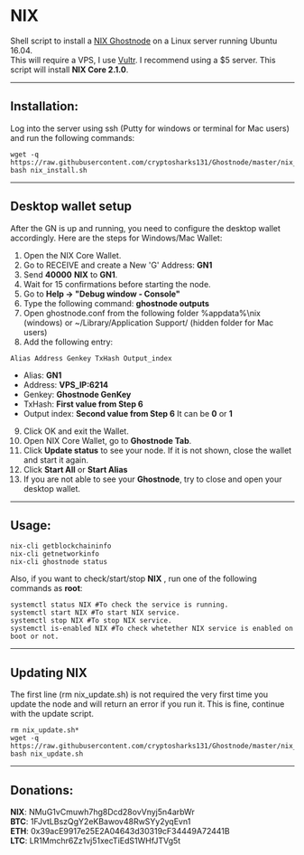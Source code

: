 # NIX
Shell script to install a [NIX Ghostnode](http://www.nixplatform.io/) on a Linux server running Ubuntu 16.04.  
This will require a VPS, I use [Vultr](https://www.vultr.com/?ref=7622400).  I recommend using a $5 server.
This script will install **NIX Core 2.1.0**.
***

## Installation:
Log into the server using ssh (Putty for windows or terminal for Mac users) and run the following commands:
```
wget -q https://raw.githubusercontent.com/cryptosharks131/Ghostnode/master/nix_install.sh
bash nix_install.sh
```
***

## Desktop wallet setup

After the GN is up and running, you need to configure the desktop wallet accordingly. Here are the steps for Windows/Mac Wallet:
1. Open the NIX Core Wallet.
2. Go to RECEIVE and create a New 'G' Address: **GN1**
3. Send **40000** **NIX** to **GN1**.
4. Wait for 15 confirmations before starting the node.
5. Go to **Help -> "Debug window - Console"**
6. Type the following command: **ghostnode outputs**
7. Open ghostnode.conf from the following folder %appdata%\nix (windows) or ~/Library/Application Support/ (hidden folder for Mac users)
8. Add the following entry:
```
Alias Address Genkey TxHash Output_index
```
* Alias: **GN1**
* Address: **VPS_IP:6214**
* Genkey: **Ghostnode GenKey**
* TxHash: **First value from Step 6** 
* Output index:  **Second value from Step 6** It can be **0** or **1**
9. Click OK and exit the Wallet.
10. Open NIX Core Wallet, go to **Ghostnode Tab**.
11. Click **Update status** to see your node. If it is not shown, close the wallet and start it again.
10. Click **Start All** or **Start Alias**
11. If you are not able to see your **Ghostnode**, try to close and open your desktop wallet.
***

## Usage:
```
nix-cli getblockchaininfo
nix-cli getnetworkinfo
nix-cli ghostnode status
```
Also, if you want to check/start/stop **NIX** , run one of the following commands as **root**:
```
systemctl status NIX #To check the service is running.
systemctl start NIX #To start NIX service.
systemctl stop NIX #To stop NIX service.
systemctl is-enabled NIX #To check whetether NIX service is enabled on boot or not.
```
***

## Updating NIX
The first line (rm nix_update.sh) is not required the very first time you update the node and will return an error if you run it.  This is fine, continue with the update script.
```
rm nix_update.sh*
wget -q https://raw.githubusercontent.com/cryptosharks131/Ghostnode/master/nix_update.sh
bash nix_update.sh
```
***

## Donations:  

**NIX**: NMuG1vCmuwh7hg8Dcd28ovVnyj5n4arbWr  
**BTC**: 1FJvtLBszQgY2eKBawov48RwSYy2yqEvn1  
**ETH**: 0x39acE9917e25E2A04643d30319cF34449A72441B  
**LTC**: LR1Mmchr6Zz1vj51xecTiEdS1WHfJTVg5t
